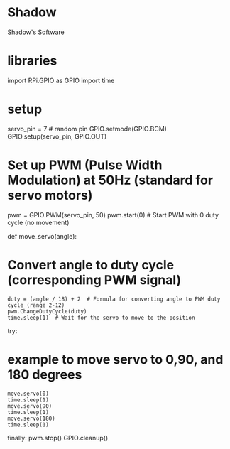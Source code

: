 # Shadow
Shadow's Software

# libraries
import RPi.GPIO as GPIO
import time

# setup 
servo_pin = 7 # random pin
GPIO.setmode(GPIO.BCM)
GPIO.setup(servo_pin, GPIO.OUT)

# Set up PWM (Pulse Width Modulation) at 50Hz (standard for servo motors)
pwm = GPIO.PWM(servo_pin, 50)
pwm.start(0)  # Start PWM with 0 duty cycle (no movement)

def move_servo(angle):
# Convert angle to duty cycle (corresponding PWM signal)
    duty = (angle / 18) + 2  # Formula for converting angle to PWM duty cycle (range 2-12)
    pwm.ChangeDutyCycle(duty)
    time.sleep(1)  # Wait for the servo to move to the position

try: 
# example to move servo to 0,90, and 180 degrees
    move.servo(0)
    time.sleep(1)
    move.servo(90)
    time.sleep(1)
    move.servo(180)
    time.sleep(1)

finally: 
    pwm.stop()
    GPIO.cleanup()

    